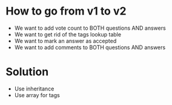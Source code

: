 # How to go from v1 to v2

* We want to add vote count to BOTH questions AND answers
* We want to get rid of the tags lookup table
* We want to mark an answer as accepted
* We want to add comments to BOTH questions AND answers

# Solution

* Use inheritance
* Use array for tags
